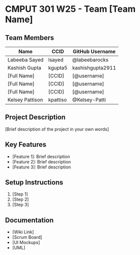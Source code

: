 # CMPUT 301 W25 - Team [Team Name]

## Team Members

| Name          | CCID   | GitHub Username |
| ------------- | ------ | --------------- |
| Labeeba Sayed | lsayed | @labeebarocks   |
| Kashish Gupta | kgupta5 | kashishgupta2911     |
| [Full Name]   | [CCID] | [@username]     |
| [Full Name]   | [CCID] | [@username]     |
| [Full Name]   | [CCID] | [@username]     |
| Kelsey Pattison   | kpattiso | @Kelsey-Patti     |

## Project Description

[Brief description of the project in your own words]

## Key Features

- [Feature 1]: Brief description
- [Feature 2]: Brief description
- [Feature 3]: Brief description

## Setup Instructions

1. [Step 1]
2. [Step 2]
3. [Step 3]

## Documentation

- [Wiki Link]
- [Scrum Board]
- [UI Mockups]
- [UML]
